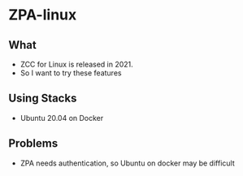 # ZPA-linux

## What
- ZCC for Linux is released in 2021.
- So I want to try these features

## Using Stacks
- Ubuntu 20.04 on Docker

## Problems
- ZPA needs authentication, so Ubuntu on docker may be difficult

